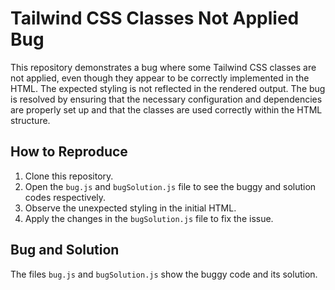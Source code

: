 # Tailwind CSS Classes Not Applied Bug

This repository demonstrates a bug where some Tailwind CSS classes are not applied, even though they appear to be correctly implemented in the HTML. The expected styling is not reflected in the rendered output. The bug is resolved by ensuring that the necessary configuration and dependencies are properly set up and that the classes are used correctly within the HTML structure. 

## How to Reproduce

1. Clone this repository.
2. Open the `bug.js` and `bugSolution.js` file to see the buggy and solution codes respectively.
3. Observe the unexpected styling in the initial HTML.
4. Apply the changes in the `bugSolution.js` file to fix the issue.

## Bug and Solution
The files `bug.js` and `bugSolution.js` show the buggy code and its solution.
